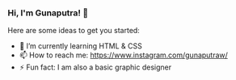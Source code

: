 ### Hi, I'm Gunaputra! 👋


Here are some ideas to get you started:

- 🌱 I’m currently learning HTML & CSS 
- 📫 How to reach me: https://www.instagram.com/gunaputraw/
- ⚡ Fun fact: I am also a basic graphic designer

